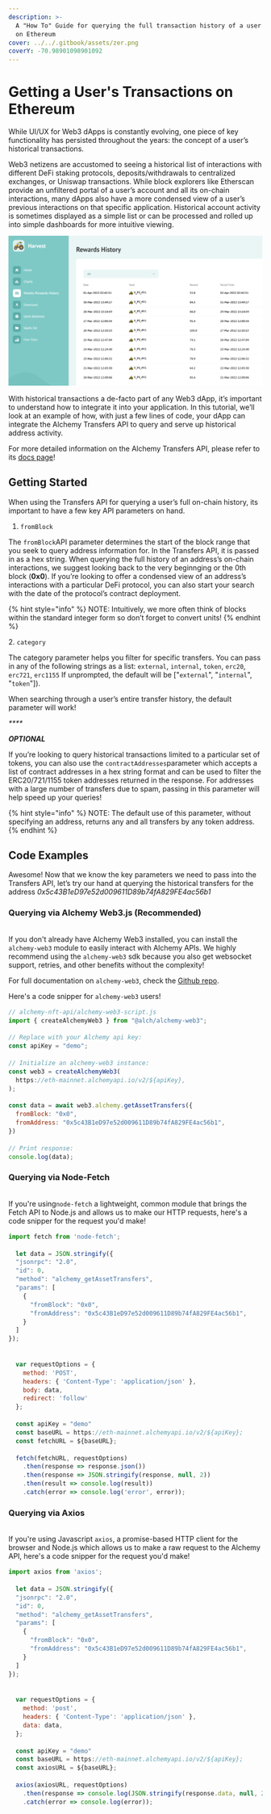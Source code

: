 ```yaml
---
description: >-
  A "How To" Guide for querying the full transaction history of a user's address
  on Ethereum
cover: ../../.gitbook/assets/zer.png
coverY: -70.98901098901092
---
```


# Getting a User's Transactions on Ethereum

While UI/UX for Web3 dApps is constantly evolving, one piece of key functionality has persisted throughout the years: the concept of a user’s historical transactions.

Web3 netizens are accustomed to seeing a historical list of interactions with different DeFi staking protocols, deposits/withdrawals to centralized exchanges, or Uniswap transactions. While block explorers like Etherscan provide an unfiltered portal of a user’s account and all its on-chain interactions, many dApps also have a more condensed view of a user’s previous interactions on that specific application. Historical account activity is sometimes displayed as a simple list or can be processed and rolled up into simple dashboards for more intuitive viewing.

![Harvest Finance Dashboard view](../../.gitbook/assets/harv.png)

With historical transactions a de-facto part of any Web3 dApp, it’s important to understand how to integrate it into your application. In this tutorial, we’ll look at an example of how, with just a few lines of code, your dApp can integrate the Alchemy Transfers API to query and serve up historical address activity.

For more detailed information on the Alchemy Transfers API, please refer to its [docs page](./)!

## Getting Started&#x20;

When using the Transfers API for querying a user’s full on-chain history, its important to have a few key API parameters on hand.

1. `fromBlock`

The `fromBlock`API parameter determines the start of the block range that you seek to query address information for. In the Transfers API, it is passed in as a hex string. When querying the full history of an address’s on-chain interactions, we suggest looking back to the very beginnging or the 0th block (**0x0**). If you’re looking to offer a condensed view of an address’s interactions with a particular DeFi protocol, you can also start your search with the date of the protocol’s contract deployment.

{% hint style="info" %}
NOTE: Intuitively, we more often think of blocks within the standard integer form so don’t forget to convert units!
{% endhint %}

2\. `category`

The category parameter helps you filter for specific transfers. You can pass in any of the following strings as a list: `external`, `internal`, `token`, `erc20`, `erc721`, `erc1155` If unprompted, the default will be \["`external`", "`internal`", "`token`"]).

When searching through a user’s entire transfer history, the default parameter will work!

_****_

_**OPTIONAL**_

If you’re looking to query historical transactions limited to a particular set of tokens, you can also use the `contractAddresses`parameter which accepts a list of contract addresses in a hex string format and can be used to filter the ERC20/721/1155 token addresses returned in the response. For addresses with a large number of transfers due to spam, passing in this parameter will help speed up your queries!

{% hint style="info" %}
NOTE: The default use of this parameter, without specifying an address, returns any and all transfers by any token address.
{% endhint %}



## Code Examples

Awesome! Now that we know the key parameters we need to pass into the Transfers API, let’s try our hand at querying the historical transfers for the address _0x5c43B1eD97e52d009611D89b74fA829FE4ac56b1_

### Querying via Alchemy Web3.js (Recommended)

\
If you don't already have Alchemy Web3 installed, you can install the `alchemy-web3` module to easily interact with Alchemy APIs. We highly recommend using the `alchemy-web3` sdk because you also get websocket support, retries, and other benefits without the complexity!

For full documentation on `alchemy-web3`, check the [Github repo](https://github.com/alchemyplatform/alchemy-web3).

Here's a code snipper for `alchemy-web3` users!

```javascript
// alchemy-nft-api/alchemy-web3-script.js
import { createAlchemyWeb3 } from "@alch/alchemy-web3";

// Replace with your Alchemy api key:
const apiKey = "demo";

// Initialize an alchemy-web3 instance:
const web3 = createAlchemyWeb3(
  https://eth-mainnet.alchemyapi.io/v2/${apiKey},
);

const data = await web3.alchemy.getAssetTransfers({
  fromBlock: "0x0",
  fromAddress: "0x5c43B1eD97e52d009611D89b74fA829FE4ac56b1",
})

// Print response:
console.log(data);
```

### Querying via Node-Fetch

\
If you're using`node-fetch` a lightweight, common module that brings the Fetch API to Node.js and allows us to make our HTTP requests, here's a code snipper for the request you'd make!

```javascript
import fetch from 'node-fetch';

  let data = JSON.stringify({
  "jsonrpc": "2.0",
  "id": 0,
  "method": "alchemy_getAssetTransfers",
  "params": [
    {
      "fromBlock": "0x0",
      "fromAddress": "0x5c43B1eD97e52d009611D89b74fA829FE4ac56b1",
    }
  ]
});


  var requestOptions = {
    method: 'POST',
    headers: { 'Content-Type': 'application/json' },
    body: data,
    redirect: 'follow'
  };

  const apiKey = "demo"
  const baseURL = https://eth-mainnet.alchemyapi.io/v2/${apiKey};
  const fetchURL = ${baseURL};

  fetch(fetchURL, requestOptions)
    .then(response => response.json())
    .then(response => JSON.stringify(response, null, 2))
    .then(result => console.log(result))
    .catch(error => console.log('error', error));
```

### Querying via Axios

\
If you're using Javascript `axios`, a promise-based HTTP client for the browser and Node.js which allows us to make a raw request to the Alchemy API, here's a code snipper for the request you'd make!

```javascript
import axios from 'axios';

  let data = JSON.stringify({
  "jsonrpc": "2.0",
  "id": 0,
  "method": "alchemy_getAssetTransfers",
  "params": [
    {
      "fromBlock": "0x0",
      "fromAddress": "0x5c43B1eD97e52d009611D89b74fA829FE4ac56b1",
    }
  ]
});


  var requestOptions = {
    method: 'post',
    headers: { 'Content-Type': 'application/json' },
    data: data,
  };

  const apiKey = "demo"
  const baseURL = https://eth-mainnet.alchemyapi.io/v2/${apiKey};
  const axiosURL = ${baseURL};

  axios(axiosURL, requestOptions)
    .then(response => console.log(JSON.stringify(response.data, null, 2)))
    .catch(error => console.log(error));
```
